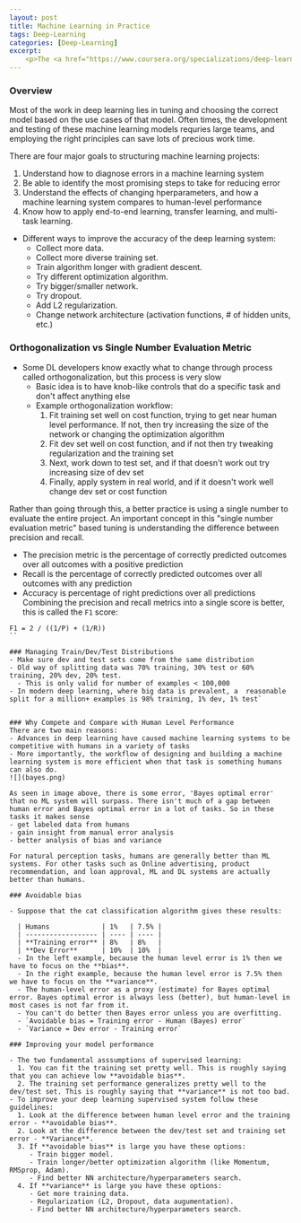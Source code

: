 ```yaml
---
layout: post
title: Machine Learning in Practice
tags: Deep-Learning
categories: [Deep-Learning]
excerpt:
    <p>The <a href="https://www.coursera.org/specializations/deep-learning">Deep Learning Specialization</a> on Coursera is one of the most popular online resources for learning machine learning. After following Andrej Karpathy’s CS231n (another popular course for learning machine learning) and self-studying deep learning from a variety of research papers and websites, I think that Andrew Ng’s Coursera specialization is the most comprehensive and structured way to become a deep learning expert without going to a university. The purpose of the following posts is to summarize the key points of the specialization as an extended guide/cheatsheet for deep learning.</p>
---
```


### Overview
Most of the work in deep learning lies in tuning and choosing the correct model based on the use cases of that model. Often times, the development and testing of these machine learning models requries large teams, and employing the right principles can save lots of precious work time.

There are four major goals to structuring machine learning projects:
1. Understand how to diagnose errors in a machine learning system
2. Be able to identify the most promising steps to take for reducing error
3. Understand the effects of changing hperparameters, and how a machine learning system compares to human-level performance
4. Know how to apply end-to-end learning, transfer learning, and multi-task learning.

- Different ways to improve the accuracy of the deep learning system:
  - Collect more data.
  - Collect more diverse training set.
  - Train algorithm longer with gradient descent.
  - Try different optimization algorithm.
  - Try bigger/smaller network.
  - Try dropout.
  - Add L2 regularization.
  - Change network architecture (activation functions, # of hidden units, etc.)

### Orthogonalization vs Single Number Evaluation Metric
- Some DL developers know exactly what to change through process called orthogonalization, but this process is very slow
  - Basic idea is to have knob-like controls that do a specific task and don't affect anything else
  - Example orthogonalization workflow:
      1. Fit training set well on cost function, trying to get near human level performance. If not, then try increasing the size of the network or changing the optimization algorithm
      2. Fit dev set well on cost function, and if not then try tweaking regularization and the training set
      3. Next, work down to test set, and if that doesn't work out try increasing size of dev set
      4. Finally, apply system in real world, and if it doesn't work well change dev set or cost function

Rather than going through this, a better practice is using a single number to evaluate the entire project. An important concept in this "single number evaluation metric" based tuning is understanding the difference  between precision and recall.
- The precision metric is the percentage of correctly predicted outcomes over all outcomes with a positive prediction
- Recall is the percentage of correctly predicted outcomes over all outcomes with any prediction
- Accuracy is percentage of right predictions over all predictions
Combining the precision and recall metrics into a single score is better, this is called the `F1` score:
```
F1 = 2 / ((1/P) + (1/R))
``

### Managing Train/Dev/Test Distributions
- Make sure dev and test sets come from the same distribution
- Old way of splitting data was 70% training, 30% test or 60% training, 20% dev, 20% test.
  - This is only valid for number of examples < 100,000
- In modern deep learning, where big data is prevalent, a  reasonable split for a million+ examples is 98% training, 1% dev, 1% test`


### Why Compete and Compare with Human Level Performance
There are two main reasons:
- Advances in deep learning have caused machine learning systems to be competitive with humans in a variety of tasks
- More importantly, the workflow of designing and building a machine learning system is more efficient when that task is something humans can also do.
![](bayes.png)

As seen in image above, there is some error, 'Bayes optimal error' that no ML system will surpass. There isn't much of a gap between human error and Bayes optimal error in a lot of tasks. So in these tasks it makes sense
- get labeled data from humans
- gain insight from manual error analysis
- better analysis of bias and variance

For natural perception tasks, humans are generally better than ML systems. For other tasks such as Online advertising, product recommendation, and loan approval, ML and DL systems are actually better than humans.

### Avoidable bias

- Suppose that the cat classification algorithm gives these results:

  | Humans             | 1%   | 7.5% |
  | ------------------ | ---- | ---- |
  | **Training error** | 8%   | 8%   |
  | **Dev Error**      | 10%  | 10%  |
  - In the left example, because the human level error is 1% then we have to focus on the **bias**.
  - In the right example, because the human level error is 7.5% then we have to focus on the **variance**.
  - The human-level error as a proxy (estimate) for Bayes optimal error. Bayes optimal error is always less (better), but human-level in most cases is not far from it.
  - You can't do better then Bayes error unless you are overfitting.
  - `Avoidable bias = Training error - Human (Bayes) error`
  - `Variance = Dev error - Training error`

### Improving your model performance

- The two fundamental asssumptions of supervised learning:
  1. You can fit the training set pretty well. This is roughly saying that you can achieve low **avoidable bias**. 
  2. The training set performance generalizes pretty well to the dev/test set. This is roughly saying that **variance** is not too bad.
- To improve your deep learning supervised system follow these guidelines:
  1. Look at the difference between human level error and the training error - **avoidable bias**.
  2. Look at the difference between the dev/test set and training set error - **Variance**.
  3. If **avoidable bias** is large you have these options:
     - Train bigger model.
     - Train longer/better optimization algorithm (like Momentum, RMSprop, Adam).
     - Find better NN architecture/hyperparameters search.
  4. If **variance** is large you have these options:
     - Get more training data.
     - Regularization (L2, Dropout, data augumentation).
     - Find better NN architecture/hyperparameters search.


